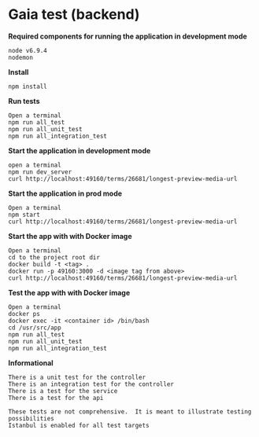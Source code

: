Gaia test (backend)
================================

**Required components for running the application in development mode**
```
node v6.9.4
nodemon
```

**Install**
```
npm install
```

**Run tests**
```
Open a terminal
npm run all_test
npm run all_unit_test
npm run all_integration_test
```

**Start the application in development mode**
```
open a terminal
npm run dev_server
curl http://localhost:49160/terms/26681/longest-preview-media-url
```

**Start the application in prod mode**
```
Open a terminal
npm start
curl http://localhost:49160/terms/26681/longest-preview-media-url
```


**Start the app with with Docker image**
```
Open a terminal
cd to the project root dir
docker build -t <tag> .
docker run -p 49160:3000 -d <image tag from above>
curl http://localhost:49160/terms/26681/longest-preview-media-url
```
**Test the app with with Docker image**
```
Open a terminal
docker ps
docker exec -it <container id> /bin/bash
cd /usr/src/app
npm run all_test
npm run all_unit_test
npm run all_integration_test
```

**Informational**
```
There is a unit test for the controller
There is an integration test for the controller
There is a test for the service
There is a test for the api

These tests are not comprehensive.  It is meant to illustrate testing possibilities
Istanbul is enabled for all test targets
```